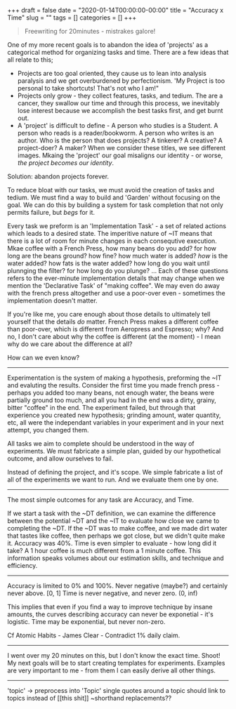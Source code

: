+++ 
draft = false
date = "2020-01-14T00:00:00-00:00"
title = "Accuracy x Time"
slug = "" 
tags = []
categories = []
+++

> Freewriting for 20minutes - mistrakes galore!

One of my more recent goals is to abandon the idea of 'projects' as a categorical method for organizing tasks and time. There are a few ideas that all relate to this;

- Projects are too goal oriented, they cause us to lean into analysis paralysis and we get overburdened by perfectionism. 'My Project is too personal to take shortcuts! That's not who I am!"
- Projects only grow - they collect features, tasks, and tedium. The are a cancer, they swallow our time and through this process, we inevitably lose interest because we accomplish the best tasks first, and get burnt out.
- A 'project' is difficult to define - A person who studies is a Student. A person who reads is a reader/bookworm. A person who writes is an author. Who is the person that does projects? A tinkerer? A creative? A project-doer? A maker? When we consider these titles, we see different images. Mkaing the 'project' our goal misaligns our identity - or worse, _the project becomes our identity_.

Solution: abandon projects forever.

To reduce bloat with our tasks, we must avoid the creation of tasks and tedium. We must find a way to build and 'Garden' without focusing on the goal. We can do this by building a system for task completion that not only permits failure, but _begs_ for it.

Every task we preform is an 'Implementation Task' - a set of related actions which leads to a desired state. The imperitive nature of ~IT means that there is a lot of room for minute changes in each consequtive execution. Mkae coffee with a French Press, how many beans do you add? for how long are the beans ground? how fine? how much water is added? _how_ is the water added? how fats is the water added? how long do you wait until plunnging the filter? for how long do you plunge? ... Each of these questions refers to the ever-minute implementation details that may change when we mention the 'Declarative Task' of "making coffee". We may even do away with the french press altogether and use a poor-over even - sometimes the implementation doesn't matter.

If you're like me, you care enough about those details to ultimately tell yourself that the details _do_ matter. French Press makes a different coffee than poor-over, which is different from Aeropress and Espresso; why?
And no, I don't care about why the coffee is different (at the moment) - I mean why do we care about the difference at all?

How can we even know?

---

Experimentation is the system of making a hypothesis, preforming the ~IT and evaluting the results. Consider the first time you made french press - perhaps you added too many beans, not enough water, the beans were partially ground too much, and all you had in the end was a dirty, grainy, bitter "coffee" in the end. The experiment failed, but through that experience you created new hypothesis; grinding amount, water quantity, etc, all were the independant variables in your experiment and in your next attempt, you changed them.

All tasks we aim to complete should be understood in the way of experiments. We must fabricate a simple plan, guided by our hypothetical outcome, and allow ourselves to fail.

Instead of defining the project, and it's scope. We simple fabricate a list of all of the experiments we want to run. And we evaluate them one by one.

---

The most simple outcomes for any task are Accuracy, and Time.

If we start a task with the ~DT definition, we can examine the difference between the potential ~DT and the ~IT to evaluate how close we came to completing the ~DT.
If the ~DT was to make coffee, and we made dirt water that tastes like coffee, then perhaps we got close, but we didn't quite make it. Accuracy was 40%.
Time is even simpler to evaluate - how long did it take? A 1 hour coffee is much different from a 1 minute coffee. This information speaks volumes about our estimation skills, and technique and efficiency.

---

Accuracy is limited to 0% and 100%. Never negative (maybe?) and certainly never above. [0, 1]
Time is never negative, and never zero. (0, inf)

This implies that even if you find a way to improve technique by insane amounts, the curves describing accuracy can never be exponetial - it's logistic.
Time may be exponential, but never non-zero.

Cf Atomic Habits - James Clear - Contradict 1% daily claim.


---

I went over my 20 minutes on this, but I don't know the exact time. Shoot!
My next goals will be to start creating templates for experiments. Examples are very important to me - from them I can easily derive all other things.

---

'topic' -> preprocess into 'Topic'
single quotes around a topic should link to topics instead of [[this shit]]
~shorthand replacements??